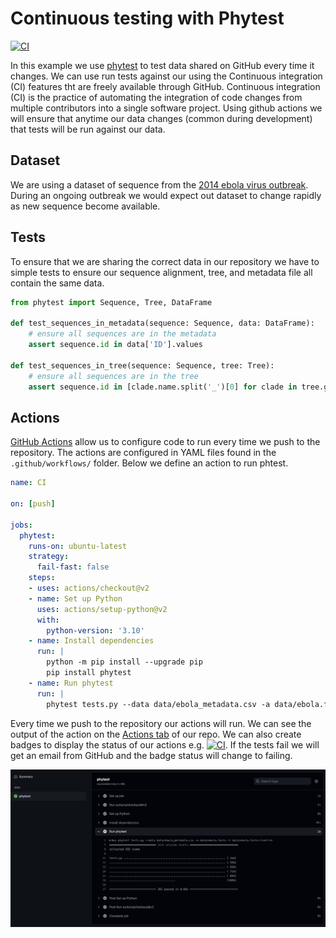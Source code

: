 # Continuous testing with Phytest

[![CI](https://github.com/phytest-devs/phytest-continuous-testing-example/actions/workflows/CI.yaml/badge.svg)](https://github.com/phytest-devs/phytest-continuous-testing-example/actions/workflows/CI.yaml)

In this example we use [phytest](https://github.com/phytest-devs/phytest) to test data shared on GitHub every time it changes. We can use run tests against our using the Continuous integration (CI) features tht are freely available through GitHub. Continuous integration (CI) is the practice of automating the integration of code changes from multiple contributors into a single software project. Using github actions we will ensure that anytime our data changes (common during development) that tests will be run against our data.


## Dataset 

We are using a dataset of sequence from the [2014 ebola virus outbreak](). During an ongoing outbreak we would expect out dataset to change rapidly as new sequence become available. 

## Tests

To ensure that we are sharing the correct data in our repository we have to simple tests to ensure our sequence alignment, tree, and metadata file all contain the same data. 

```Python
from phytest import Sequence, Tree, DataFrame

def test_sequences_in_metadata(sequence: Sequence, data: DataFrame):
    # ensure all sequences are in the metadata
    assert sequence.id in data['ID'].values

def test_sequences_in_tree(sequence: Sequence, tree: Tree):
    # ensure all sequences are in the tree
    assert sequence.id in [clade.name.split('_')[0] for clade in tree.get_terminals()]
```

## Actions

[GitHub Actions](https://github.com/features/actions) allow us to configure code to run every time we push to the repository. The actions are configured in YAML files found in the `.github/workflows/` folder. Below we define an action to run phtest. 

```yaml
name: CI

on: [push]

jobs:
  phytest:
    runs-on: ubuntu-latest
    strategy:
      fail-fast: false
    steps:
    - uses: actions/checkout@v2
    - name: Set up Python
      uses: actions/setup-python@v2
      with:
        python-version: '3.10'
    - name: Install dependencies
      run: |
        python -m pip install --upgrade pip
        pip install phytest
    - name: Run phytest
      run: |
        phytest tests.py --data data/ebola_metadata.csv -a data/ebola.fasta -t data/ebola.fasta.treefile
```

Every time we push to the repository our actions will run. We can see the output of the action on the [Actions tab](https://github.com/phytest-devs/phytest-continuous-testing-example/actions) of our repo. We can also create badges to display the status of our actions e.g. [![CI](https://github.com/phytest-devs/phytest-continuous-testing-example/actions/workflows/CI.yaml/badge.svg)](https://github.com/phytest-devs/phytest-continuous-testing-example/actions/workflows/CI.yaml). If the tests fail we will get an email from GitHub and the badge status will change to failing. 

![](images/actions.png)
